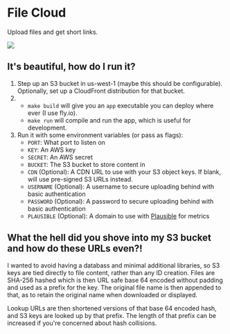 # File Cloud

Upload files and get short links.

![](https://cdn.skalnik.com/EuaIWtTPfkf9qijqHUCWRqbQPK4wMxc054CugSiZzh0%2Ffile+cloud+2023-06-23.gif)

## It's beautiful, how do I run it?

1. Step up an S3 bucket in us-west-1 (maybe this should be configurable).
   Optionally, set up a CloudFront distribution for that bucket.
2.
   - `make build` will give you an `app` executable you can deploy where ever (I
   use fly.io).
   - `make run` will compile and run the app, which is useful for
   development.
3. Run it with some environment variables (or pass as flags):
   - `PORT`: What port to listen on
   - `KEY`: An AWS key
   - `SECRET`: An AWS secret
   - `BUCKET`: The S3 bucket to store content in
   - `CDN` (Optional): A CDN URL to use with your S3 object keys. If blank, will
       use pre-signed S3 URLs instead.
   - `USERNAME` (Optional): A username to secure uploading behind with basic
       authentication
   - `PASSWORD` (Optional): A password to secure uploading behind with basic
       authentication
   - `PLAUSIBLE` (Optional): A domain to use with
       [Plausible](https://plausible.io/) for metrics

## What the hell did you shove into my S3 bucket and how do these URLs even?!

I wanted to avoid having a databass and minimal additional libraries, so S3 keys
are tied directly to file content, rather than any ID creation. Files are
SHA-256 hashed which is then URL safe base 64 encoded without padding and used
as a prefix for the key. The original file name is then appended to that, as to
retain the original name when downloaded or displayed.

Lookup URLs are then shortened versions of that base 64 encoded hash, and S3
keys are looked up by that prefix. The length of that prefix can be increased if
you're concerned about hash collisions.
